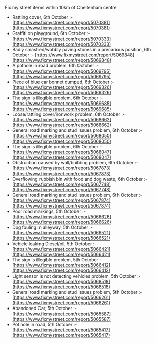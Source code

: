 Fix my street items within 10km of Cheltenham centre

<!-- fix_marker starts -->

- Rattling cover, 6th October :- [https://www.fixmystreet.com/report/5070381](https://www.fixmystreet.com/report/5070381)
- Graffiti on playground, 6th October :- [https://www.fixmystreet.com/report/5070333](https://www.fixmystreet.com/report/5070333)
- Badly smashed/wobbly paving stones in a precarious position, 6th October :- [https://www.fixmystreet.com/report/5069848](https://www.fixmystreet.com/report/5069848)
- A pothole in road problem, 6th October :- [https://www.fixmystreet.com/report/5069795](https://www.fixmystreet.com/report/5069795)
- Piece of blue car bonnet dumped, 6th October :- [https://www.fixmystreet.com/report/5069326](https://www.fixmystreet.com/report/5069326)
- The sign is illegible problem, 6th October :- [https://www.fixmystreet.com/report/5069685](https://www.fixmystreet.com/report/5069685)
- Loose/rattling cover/ironwork problem, 6th October :- [https://www.fixmystreet.com/report/5068662](https://www.fixmystreet.com/report/5068662)
- General road marking and stud issues problem, 6th October :- [https://www.fixmystreet.com/report/5068050](https://www.fixmystreet.com/report/5068050)
- The sign is illegible problem, 6th October :- [https://www.fixmystreet.com/report/5068047](https://www.fixmystreet.com/report/5068047)
- Obstruction caused by wall/building problem, 6th October :- [https://www.fixmystreet.com/report/5067873](https://www.fixmystreet.com/report/5067873)
- Overflowing rubbish bin with food and dog waste, 6th October :- [https://www.fixmystreet.com/report/5067748](https://www.fixmystreet.com/report/5067748)
- General road marking and stud issues problem, 6th October :- [https://www.fixmystreet.com/report/5067874](https://www.fixmystreet.com/report/5067874)
- Poor road markings, 5th October :- [https://www.fixmystreet.com/report/5066626](https://www.fixmystreet.com/report/5066626)
- Dog fouling in alleyway, 5th October :- [https://www.fixmystreet.com/report/5066521](https://www.fixmystreet.com/report/5066521)
- Vehicle leaking Diesel/oil, 5th October :- [https://www.fixmystreet.com/report/5066421](https://www.fixmystreet.com/report/5066421)
- The sign is illegible problem, 5th October :- [https://www.fixmystreet.com/report/5066412](https://www.fixmystreet.com/report/5066412)
- Light sensor is not detecting vehicles problem, 5th October :- [https://www.fixmystreet.com/report/5068518](https://www.fixmystreet.com/report/5068518)
- General road marking and stud issues problem, 5th October :- [https://www.fixmystreet.com/report/5066261](https://www.fixmystreet.com/report/5066261)
- Abandoned Car, 5th October :- [https://www.fixmystreet.com/report/5065587](https://www.fixmystreet.com/report/5065587)
- Pot hole in road, 5th October :- [https://www.fixmystreet.com/report/5065417](https://www.fixmystreet.com/report/5065417)

<!-- fix_marker ends -->